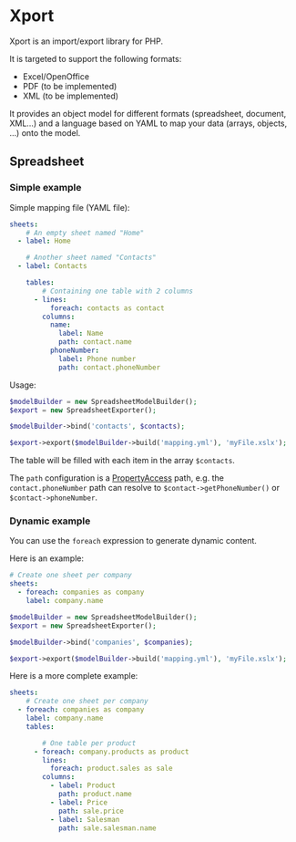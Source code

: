 # Xport

Xport is an import/export library for PHP.

It is targeted to support the following formats:

- Excel/OpenOffice
- PDF (to be implemented)
- XML (to be implemented)

It provides an object model for different formats (spreadsheet, document, XML…) and a language based on YAML to map your data (arrays, objects, …) onto the model.

## Spreadsheet

### Simple example

Simple mapping file (YAML file):

```yaml
sheets:
    # An empty sheet named "Home"
  - label: Home

    # Another sheet named "Contacts"
  - label: Contacts

    tables:
        # Containing one table with 2 columns
      - lines:
          foreach: contacts as contact
        columns:
          name:
            label: Name
            path: contact.name
          phoneNumber:
            label: Phone number
            path: contact.phoneNumber
```

Usage:

```php
$modelBuilder = new SpreadsheetModelBuilder();
$export = new SpreadsheetExporter();

$modelBuilder->bind('contacts', $contacts);

$export->export($modelBuilder->build('mapping.yml'), 'myFile.xslx');
```

The table will be filled with each item in the array `$contacts`.

The `path` configuration is a [PropertyAccess](http://symfony.com/doc/master/components/property_access/index.html) path, e.g. the `contact.phoneNumber` path can resolve to `$contact->getPhoneNumber()` or `$contact->phoneNumber`.

### Dynamic example

You can use the `foreach` expression to generate dynamic content.

Here is an example:

```yaml
# Create one sheet per company
sheets:
  - foreach: companies as company
    label: company.name
```

```php
$modelBuilder = new SpreadsheetModelBuilder();
$export = new SpreadsheetExporter();

$modelBuilder->bind('companies', $companies);

$export->export($modelBuilder->build('mapping.yml'), 'myFile.xslx');
```

Here is a more complete example:

```yaml
sheets:
    # Create one sheet per company
  - foreach: companies as company
    label: company.name
    tables:

        # One table per product
      - foreach: company.products as product
        lines:
          foreach: product.sales as sale
        columns:
          - label: Product
            path: product.name
          - label: Price
            path: sale.price
          - label: Salesman
            path: sale.salesman.name
```
